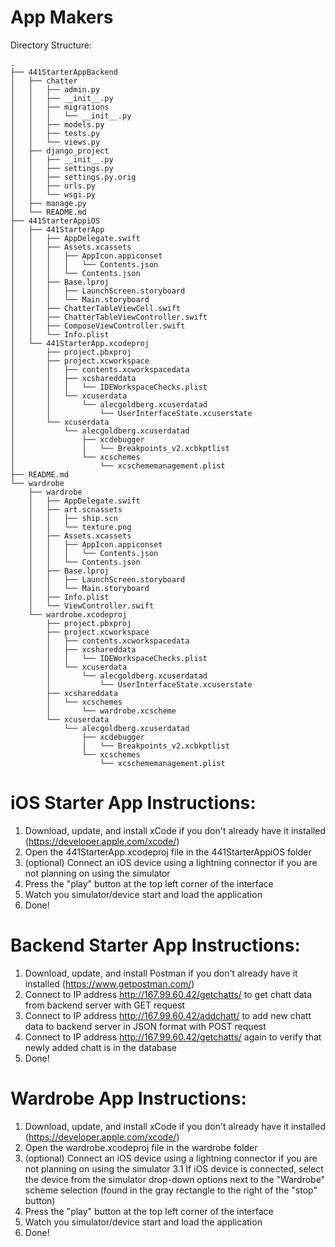 # App Makers

Directory Structure:

```
.
├── 441StarterAppBackend
│   ├── chatter
│   │   ├── admin.py
│   │   ├── __init__.py
│   │   ├── migrations
│   │   │   └── __init__.py
│   │   ├── models.py
│   │   ├── tests.py
│   │   └── views.py
│   ├── django_project
│   │   ├── __init__.py
│   │   ├── settings.py
│   │   ├── settings.py.orig
│   │   ├── urls.py
│   │   └── wsgi.py
│   ├── manage.py
│   └── README.md
├── 441StarterAppiOS
│   ├── 441StarterApp
│   │   ├── AppDelegate.swift
│   │   ├── Assets.xcassets
│   │   │   ├── AppIcon.appiconset
│   │   │   │   └── Contents.json
│   │   │   └── Contents.json
│   │   ├── Base.lproj
│   │   │   ├── LaunchScreen.storyboard
│   │   │   └── Main.storyboard
│   │   ├── ChatterTableViewCell.swift
│   │   ├── ChatterTableViewController.swift
│   │   ├── ComposeViewController.swift
│   │   └── Info.plist
│   └── 441StarterApp.xcodeproj
│       ├── project.pbxproj
│       ├── project.xcworkspace
│       │   ├── contents.xcworkspacedata
│       │   ├── xcshareddata
│       │   │   └── IDEWorkspaceChecks.plist
│       │   └── xcuserdata
│       │       └── alecgoldberg.xcuserdatad
│       │           └── UserInterfaceState.xcuserstate
│       └── xcuserdata
│           └── alecgoldberg.xcuserdatad
│               ├── xcdebugger
│               │   └── Breakpoints_v2.xcbkptlist
│               └── xcschemes
│                   └── xcschememanagement.plist
├── README.md
└── wardrobe
    ├── wardrobe
    │   ├── AppDelegate.swift
    │   ├── art.scnassets
    │   │   ├── ship.scn
    │   │   └── texture.png
    │   ├── Assets.xcassets
    │   │   ├── AppIcon.appiconset
    │   │   │   └── Contents.json
    │   │   └── Contents.json
    │   ├── Base.lproj
    │   │   ├── LaunchScreen.storyboard
    │   │   └── Main.storyboard
    │   ├── Info.plist
    │   └── ViewController.swift
    └── wardrobe.xcodeproj
        ├── project.pbxproj
        ├── project.xcworkspace
        │   ├── contents.xcworkspacedata
        │   ├── xcshareddata
        │   │   └── IDEWorkspaceChecks.plist
        │   └── xcuserdata
        │       └── alecgoldberg.xcuserdatad
        │           └── UserInterfaceState.xcuserstate
        ├── xcshareddata
        │   └── xcschemes
        │       └── wardrobe.xcscheme
        └── xcuserdata
            └── alecgoldberg.xcuserdatad
                ├── xcdebugger
                │   └── Breakpoints_v2.xcbkptlist
                └── xcschemes
                    └── xcschememanagement.plist

```

# iOS Starter App Instructions:

1.  Download, update, and install xCode if you don't already have it installed (https://developer.apple.com/xcode/)
2.  Open the 441StarterApp.xcodeproj file in the 441StarterAppiOS folder
3.  (optional) Connect an iOS device using a lightning connector if you are not planning on using the simulator
4.  Press the "play" button at the top left corner of the interface
5.  Watch you simulator/device start and load the application
6.  Done!

# Backend Starter App Instructions:
1. Download, update, and install Postman if you don't already have it installed (https://www.getpostman.com/)
2. Connect to IP address http://167.99.60.42/getchatts/ to get chatt data from backend server with GET request
3. Connect to IP address http://167.99.60.42/addchatt/ to add new chatt data to backend server in JSON format with POST request
4. Connect to IP address http://167.99.60.42/getchatts/ again to verify that newly added chatt is in the database
5. Done!

# Wardrobe App Instructions:

1.  Download, update, and install xCode if you don't already have it installed (https://developer.apple.com/xcode/)
2.  Open the wardrobe.xcodeproj file in the wardrobe folder
3.  (optional) Connect an iOS device using a lightning connector if you are not planning on using the simulator
3.1 If iOS device is connected, select the device from the simulator drop-down options next to the "Wardrobe" scheme selection
    (found in the gray rectangle to the right of the "stop" button)
4.  Press the "play" button at the top left corner of the interface
5.  Watch you simulator/device start and load the application
6.  Done!